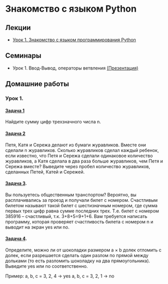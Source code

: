 # Знакомство с языком Python

## Лекции

- [Урок 1. Знакомство с языком программирования Python](https://gbcdn.mrgcdn.ru/uploads/record/232912/attachment/d8e0b7a4878e69b3987fad350cf1fecc.mp4)

## Семинары

- Урок 1. Ввод-Вывод, операторы ветвления [(Презентация)](https://gbcdn.mrgcdn.ru/uploads/asset/4930953/attachment/d82b5c9437fe83c67401681b4ab00c6c.pdf)

## Домашние работы

### Урок 1.

#### [Задача 1](https://github.com/asmuz/GB_Python_Start/blob/main/homework/hw01-1.py)

Найдите сумму цифр трехзначного числа n.

#### [Задача 2](https://github.com/asmuz/GB_Python_Start/blob/main/homework/hw01-2.py)

Петя, Катя и Сережа делают из бумаги журавликов. Вместе они сделали n журавликов. Сколько журавликов сделал каждый ребенок, если известно, что Петя и Сережа сделали одинаковое количество журавликов, а Катя сделала в два раза больше журавликов, чем Петя и Сережа вместе? Выведите через пробел количество журавликов, сделанных Петей, Катей и Сережей.

#### [Задача 3](https://github.com/asmuz/GB_Python_Start/blob/main/homework/hw01-3.py).

Вы пользуетесь общественным транспортом? Вероятно, вы расплачивались за проезд и получали билет с номером. Счастливым билетом называют такой билет с шестизначным номером, где сумма первых трех цифр равна сумме последних трех. Т.е. билет с номером 385916 – счастливый, т.к. 3+8+5=9+1+6. Вам требуется написать программу, которая проверяет счастливость билета с номером n и выводит на экран yes или no.

#### [Задача 4](https://github.com/asmuz/GB_Python_Start/blob/main/homework/hw01-4.py).

Определите, можно ли от шоколадки размером a × b долек отломить c долек, если разрешается сделать один разлом по прямой между дольками (то есть разломить шоколадку на два прямоугольника). Выведите yes или no соответственно.

Пример:
a, b, c = 3, 2, 4 -> yes
a, b, c = 3, 2, 1 -> no
